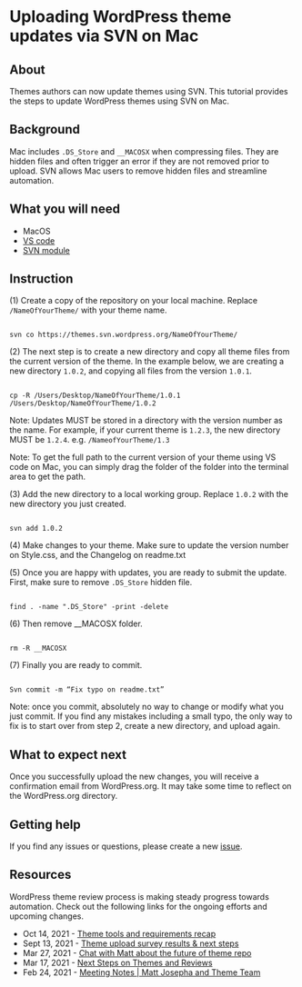 # Uploading WordPress theme updates via SVN on Mac

## About
Themes authors can now update themes using SVN. This tutorial provides the steps to update WordPress themes using SVN on Mac. 

## Background
Mac includes `.DS_Store` and `__MACOSX` when compressing files. They are hidden files and often trigger an error if they are not removed prior to upload. SVN allows Mac users to remove hidden files and streamline automation. 

## What you will need
- MacOS 
- [VS code](https://code.visualstudio.com/Download)
- [SVN module](https://marketplace.visualstudio.com/items?itemName=johnstoncode.svn-scm)



## Instruction
(1) Create a copy of the repository on your local machine. Replace `/NameOfYourTheme/` with your theme name. 

 ```
 
 svn co https://themes.svn.wordpress.org/NameOfYourTheme/
 
 ```
 

(2) The next step is to create a new directory and copy all theme files from the current version of the theme. 
In the example below, we are creating a new directory `1.0.2`, and copying all files from the version `1.0.1`.

```

cp -R /Users/Desktop/NameOfYourTheme/1.0.1 /Users/Desktop/NameOfYourTheme/1.0.2

```

Note: Updates MUST be stored in a directory with the version number as the name.  For example, if your current theme is `1.2.3`, the new directory MUST be `1.2.4`.   e.g. `/NameofYourTheme/1.3`

Note: To get the full path to the current version of your theme using VS code on Mac, you can simply drag the folder of the folder into the terminal area to get the path. 

(3) Add the new directory to a local working group. Replace `1.0.2` with the new directory you just created. 

```

svn add 1.0.2

```

(4) Make changes to your theme.  Make sure to update the version number on Style.css, and the Changelog on readme.txt 

(5) Once you are happy with updates, you are ready to submit the update. 
First, make sure to remove `.DS_Store` hidden file. 

```

find . -name ".DS_Store" -print -delete

```

(6) Then remove __MACOSX folder.

```

rm -R __MACOSX

```

(7) Finally you are ready to commit.

```

Svn commit -m “Fix typo on readme.txt”

```

Note: once you commit, absolutely no way to change or modify what you just commit. If you find any mistakes including a small typo, the only way to fix is to start over from step 2, create a new directory, and upload again. 

## What to expect next
Once you successfully upload the new changes, you will receive a confirmation email from WordPress.org. It may take some time to reflect on the WordPress.org directory. 


## Getting help

If you find any issues or questions, please create a new [issue](https://github.com/TeBenachi/Uploading-WordPress-theme-updates-via-SVN-on-Mac/issues). 


## Resources
WordPress theme review process is making steady progress towards automation. Check out the following links for the ongoing efforts and upcoming changes. 

- Oct 14, 2021 - [Theme tools and requirements recap](https://make.wordpress.org/themes/2021/10/14/theme-tools-and-requirements-recap/)
- Sept 13, 2021 - [Theme upload survey results & next steps](https://make.wordpress.org/themes/2021/09/13/theme-upload-survey-results-next-steps/)
- Mar 27, 2021 - [Chat with Matt about the future of theme repo](https://make.wordpress.org/themes/2017/03/27/chat-with-matt-about-the-future-of-theme-repo/)
- Mar 17, 2021 - [Next Steps on Themes and Reviews](https://make.wordpress.org/themes/2021/03/17/next-steps-on-themes-and-reviews/)
- Feb 24, 2021 - [Meeting Notes | Matt Josepha and Theme Team](https://make.wordpress.org/themes/2021/02/24/meeting-notes-matt-josepha-and-theme-review-team/)






